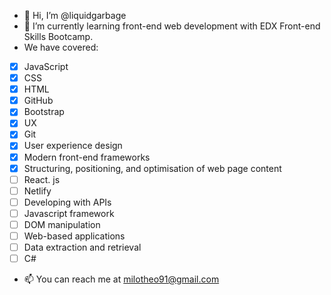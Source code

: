 - 👋 Hi, I’m @liquidgarbage
- 🌱 I’m currently learning front-end web development with EDX Front-end Skills Bootcamp.
- We have covered:
- [x] JavaScript
- [x] CSS
- [x] HTML
- [x] GitHub
- [x] Bootstrap
- [x] UX
- [x] Git
- [x] User experience design
- [x] Modern front-end frameworks
- [x] Structuring, positioning, and optimisation of web page content
- [ ] React. js
- [ ] Netlify
- [ ] Developing with APIs
- [ ] Javascript framework
- [ ] DOM manipulation
- [ ] Web-based applications
- [ ] Data extraction and retrieval
- [ ] C#
   
- 📫 You can reach me at milotheo91@gmail.com
<!---
liquidgarbage/liquidgarbage is a ✨ special ✨ repository because its `README.md` (this file) appears on your GitHub profile.
You can click the Preview link to take a look at your changes.
--->
